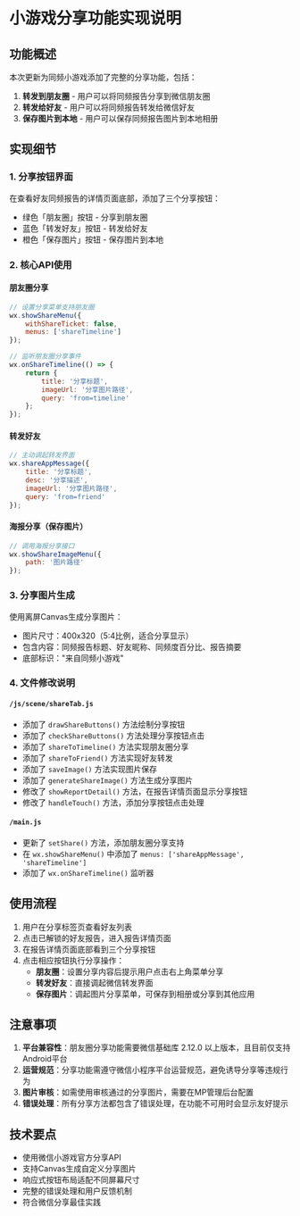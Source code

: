 # 小游戏分享功能实现说明

## 功能概述

本次更新为同频小游戏添加了完整的分享功能，包括：

1. **转发到朋友圈** - 用户可以将同频报告分享到微信朋友圈
2. **转发给好友** - 用户可以将同频报告转发给微信好友
3. **保存图片到本地** - 用户可以保存同频报告图片到本地相册

## 实现细节

### 1. 分享按钮界面

在查看好友同频报告的详情页面底部，添加了三个分享按钮：
- 绿色「朋友圈」按钮 - 分享到朋友圈
- 蓝色「转发好友」按钮 - 转发给好友
- 橙色「保存图片」按钮 - 保存图片到本地

### 2. 核心API使用

#### 朋友圈分享
```javascript
// 设置分享菜单支持朋友圈
wx.showShareMenu({
    withShareTicket: false,
    menus: ['shareTimeline']
});

// 监听朋友圈分享事件
wx.onShareTimeline(() => {
    return {
        title: '分享标题',
        imageUrl: '分享图片路径',
        query: 'from=timeline'
    };
});
```

#### 转发好友
```javascript
// 主动调起转发界面
wx.shareAppMessage({
    title: '分享标题',
    desc: '分享描述',
    imageUrl: '分享图片路径',
    query: 'from=friend'
});
```

#### 海报分享（保存图片）
```javascript
// 调用海报分享接口
wx.showShareImageMenu({
    path: '图片路径'
});
```

### 3. 分享图片生成

使用离屏Canvas生成分享图片：
- 图片尺寸：400x320（5:4比例，适合分享显示）
- 包含内容：同频报告标题、好友昵称、同频度百分比、报告摘要
- 底部标识："来自同频小游戏"

### 4. 文件修改说明

#### `/js/scene/shareTab.js`
- 添加了 `drawShareButtons()` 方法绘制分享按钮
- 添加了 `checkShareButtons()` 方法处理分享按钮点击
- 添加了 `shareToTimeline()` 方法实现朋友圈分享
- 添加了 `shareToFriend()` 方法实现好友转发
- 添加了 `saveImage()` 方法实现图片保存
- 添加了 `generateShareImage()` 方法生成分享图片
- 修改了 `showReportDetail()` 方法，在报告详情页面显示分享按钮
- 修改了 `handleTouch()` 方法，添加分享按钮点击处理

#### `/main.js`
- 更新了 `setShare()` 方法，添加朋友圈分享支持
- 在 `wx.showShareMenu()` 中添加了 `menus: ['shareAppMessage', 'shareTimeline']`
- 添加了 `wx.onShareTimeline()` 监听器

## 使用流程

1. 用户在分享标签页查看好友列表
2. 点击已解锁的好友报告，进入报告详情页面
3. 在报告详情页面底部看到三个分享按钮
4. 点击相应按钮执行分享操作：
   - **朋友圈**：设置分享内容后提示用户点击右上角菜单分享
   - **转发好友**：直接调起微信转发界面
   - **保存图片**：调起图片分享菜单，可保存到相册或分享到其他应用

## 注意事项

1. **平台兼容性**：朋友圈分享功能需要微信基础库 2.12.0 以上版本，且目前仅支持Android平台
2. **运营规范**：分享功能需遵守微信小程序平台运营规范，避免诱导分享等违规行为
3. **图片审核**：如需使用审核通过的分享图片，需要在MP管理后台配置
4. **错误处理**：所有分享方法都包含了错误处理，在功能不可用时会显示友好提示

## 技术要点

- 使用微信小游戏官方分享API
- 支持Canvas生成自定义分享图片
- 响应式按钮布局适配不同屏幕尺寸
- 完整的错误处理和用户反馈机制
- 符合微信分享最佳实践